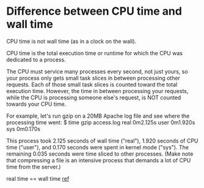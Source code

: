 # Difference between CPU time and wall time
CPU time is not wall time (as in a clock on the wall). 

CPU time is the total execution time or runtime for which the CPU was dedicated to a process. 

The CPU must service many processes every second, not just yours, so your process only gets small task slices in between processing other requests. Each of those small task slices is counted toward the total execution time. However, the time in between processing your requests, while the CPU is processing someone else's request, is NOT counted towards your CPU time.

For example, let's run gzip on a 20MB Apache log file and see where the processing time went:
$ time gzip access.log
real 0m2.125s
user 0m1.920s
sys 0m0.170s

This process took 2.125 seconds of wall time ("real"), 1.920 seconds of CPU time ("user"), and 0.170 seconds were spent in kernel mode ("sys"). The remaining 0.035 seconds were time sliced to other processes. (Make note that compressing a file is an intensive process that demands a lot of CPU time from the server.)

real time == wall time
[ref](http://service.futurequest.net/index.php?/Knowledgebase/Article/View/407)
